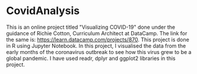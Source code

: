 # CovidAnalysis
This is an online project titled "Visualizing COVID-19" done under the guidance of Richie Cotton, Curriculum Architect at DataCamp.
The link for the same is: https://learn.datacamp.com/projects/870.
This project is done in R using Jupyter Notebook.
In this project, I visualised the data from the early months of the coronavirus outbreak to see how this virus grew to be a global pandemic.
I have used readr, dplyr and ggplot2 libraries in this project.
